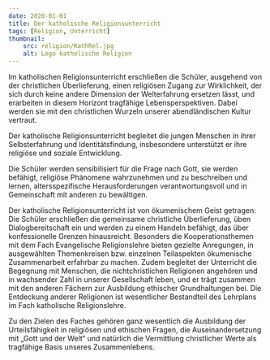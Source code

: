 ```yaml
---
date: 2020-01-01
title: Der katholische Religionsunterricht
tags: [Religion, Unterricht]
thumbnail: 
    src: religion/KathRel.jpg
    alt: Logo katholische Religion
---
```

<p>Im katholischen Religionsunterricht erschließen die Schüler, ausgehend von der christlichen Überlieferung, einen religiösen Zugang zur Wirklichkeit, der sich durch keine andere Dimension der Welterfahrung ersetzen lässt, und erarbeiten in diesem Horizont tragfähige Lebensperspektiven. Dabei werden sie mit den christlichen Wurzeln unserer abendländischen Kultur vertraut.</p>
<p>Der katholische Religionsunterricht begleitet die jungen Menschen in ihrer Selbsterfahrung und Identitätsfindung, insbesondere unterstützt er ihre religiöse und soziale Entwicklung.</p>
<p>Die Schüler werden sensibilisiert für die Frage nach Gott, sie werden befähigt, religiöse Phänomene wahrzunehmen und zu beschreiben und lernen, altersspezifische Herausforderungen verantwortungsvoll und in Gemeinschaft mit anderen zu bewältigen.</p>
<p>Der katholische Religionsunterricht ist von ökumenischem Geist getragen: Die Schüler erschließen die gemeinsame christliche Überlieferung, üben Dialogbereitschaft ein und werden zu einem Handeln befähigt, das über konfessionelle Grenzen hinausreicht. Besonders die Kooperationsthemen mit dem Fach Evangelische Religionslehre bieten gezielte Anregungen, in ausgewählten Themenkreisen bzw. einzelnen Teilaspekten ökumenische Zusammenarbeit erfahrbar zu machen. Zudem begleitet der Unterricht die Begegnung mit Menschen, die nichtchristlichen Religionen angehören und in wachsender Zahl in unserer Gesellschaft leben, und er trägt zusammen mit den anderen Fächern zur Ausbildung ethischer Grundhaltungen bei. Die Entdeckung anderer Religionen ist wesentlicher Bestandteil des Lehrplans im Fach katholische Religionslehre.</p>
<p>Zu den Zielen des Faches gehören ganz wesentlich die Ausbildung der Urteilsfähigkeit in religiösen und ethischen Fragen, die Auseinandersetzung mit „Gott und der Welt“ und natürlich die Vermittlung christlicher Werte als tragfähige Basis unseres Zusammenlebens.</p>